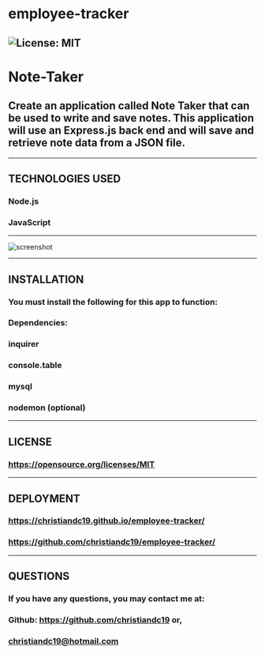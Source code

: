 # employee-tracker
## ![License: MIT](https://img.shields.io/badge/License-MIT-yellow.svg)
  # Note-Taker
  ## Create an application called Note Taker that can be used to write and save notes. This application will use an Express.js back end and will save and retrieve note data from a JSON file.
  ------------------
  ## TECHNOLOGIES USED
  ### Node.js
  ### JavaScript
  ------------------

![screenshot](./assets/images.screenshot.png)

  ------------------
  ## INSTALLATION
  ### You must install the following for this app to function:
  ### Dependencies: 
  ### inquirer
  ### console.table
  ### mysql
  ### nodemon (optional)
  ------------------
  ## LICENSE  
  ### https://opensource.org/licenses/MIT
  ------------------
  ## DEPLOYMENT  
  ### https://christiandc19.github.io/employee-tracker/
  ### https://github.com/christiandc19/employee-tracker/
  ------------------
  ## QUESTIONS  
  ### If you have any questions, you may contact me at:
  ### Github: https://github.com/christiandc19 or,
  ### christiandc19@hotmail.com
